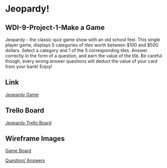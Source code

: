 # Jeopardy!
## WDI-9-Project-1-Make a Game

Jeopardy - the classic quiz game show with an old school feel. This single player game, displays 5 categories of tiles worth between $100 and $500 dollars.  Select a category and 1 of the 5 corresponding tiles. Answer correctly in the form of a question, and earn the value of the tile. Be careful though, every wrong answer questions will deduct the value of your card from your bank! Enjoy!

## Link
[Jeopardy Game](http://jeopardy.bitballoon.com/)

## Trello Board
[Jeopardy Trello Board](https://trello.com/b/jopXfww9/project-1-game)

## Wireframe Images 
[Game Board](https://github.com/Matkins15/WDI-Project-1-Game/blob/master/images/wireframe%20image_one.jpg)

[Question/ Answers](https://github.com/Matkins15/WDI-Project-1-Game/blob/master/images/wireframe%20image_two.jpg)
